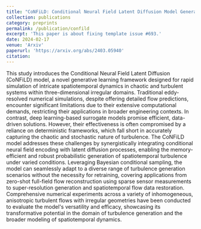 ```yaml
---
title: "CoNFiLD: Conditional Neural Field Latent Diffusion Model Generating Spatiotemporal Turbulence"
collection: publications
category: preprints
permalink: /publication/confild
excerpt: 'This paper is about fixing template issue #693.'
date: 2024-02-17
venue: 'Arxiv'
paperurl: 'https://arxiv.org/abs/2403.05940'
citation: 
---
```


This study introduces the Conditional Neural Field Latent Diffusion (CoNFiLD) model, a novel generative learning framework designed for rapid simulation of intricate spatiotemporal dynamics in chaotic and turbulent systems within three-dimensional irregular domains. Traditional eddy-resolved numerical simulations, despite offering detailed flow predictions, encounter significant limitations due to their extensive computational demands, restricting their applications in broader engineering contexts. In contrast, deep learning-based surrogate models promise efficient, data-driven solutions. However, their effectiveness is often compromised by a reliance on deterministic frameworks, which fall short in accurately capturing the chaotic and stochastic nature of turbulence. The CoNFiLD model addresses these challenges by synergistically integrating conditional neural field encoding with latent diffusion processes, enabling the memory-efficient and robust probabilistic generation of spatiotemporal turbulence under varied conditions. Leveraging Bayesian conditional sampling, the model can seamlessly adapt to a diverse range of turbulence generation scenarios without the necessity for retraining, covering applications from zero-shot full-field flow reconstruction using sparse sensor measurements to super-resolution generation and spatiotemporal flow data restoration. Comprehensive numerical experiments across a variety of inhomogeneous, anisotropic turbulent flows with irregular geometries have been conducted to evaluate the model's versatility and efficacy, showcasing its transformative potential in the domain of turbulence generation and the broader modeling of spatiotemporal dynamics.